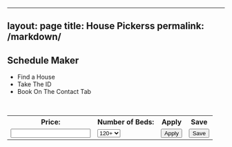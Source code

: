 
---
layout: page
title: House Pickerss
permalink: /markdown/
---
## Schedule Maker
  - Find a House 
  - Take The ID
  - Book On The Contact Tab
<br>


<table width="500px">
  <tr>
    <th><label for="Price">Price:</label></th>
    <th><label for="Beds">Number of Beds:</label></th>
    <th>Apply</th>
    <th>Save</th>
  </tr>
  <tr>
    <td><input id="input"></td>
    <td>
      <select name="Price" id="Price">
        <option>120+</option>
        <option>150+</option>
        <option>200+</option>
        <option>275+</option>
        <option>325+</option>
        <option>400+</option>
        <option>500+</option>
      </select>
    </td>
    <td><button onclick="Add()">Apply</button></td>
    <td><button>Save</button></td>
  </tr>
</table>
<br>

<div id="Days"></div>
<div id="Activities"></div>
<br>







